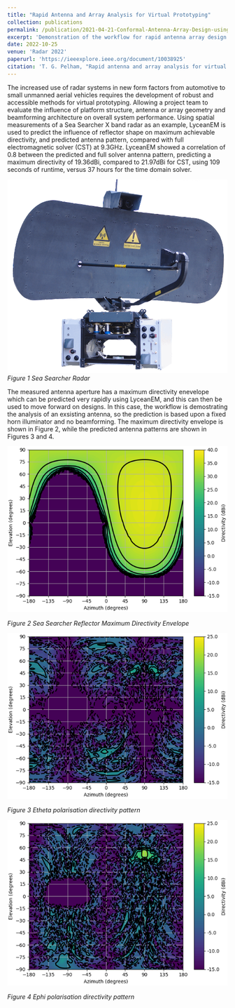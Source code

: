 ```yaml
---
title: "Rapid Antenna and Array Analysis for Virtual Prototyping"
collection: publications
permalink: /publication/2021-04-21-Conformal-Antenna-Array-Design-using-Aperture-Synthesis-and-On-platform-modelling
excerpt: 'Demonstration of the workflow for rapid antenna array design and analysis using LyceanEM'
date: 2022-10-25
venue: 'Radar 2022'
paperurl: 'https://ieeexplore.ieee.org/document/10038925'
citation: 'T. G. Pelham, "Rapid antenna and array analysis for virtual prototyping" International Conference on Radar Systems (RADAR 2022), Hybrid Conference, Edinburgh, UK, 2022, pp. 278-282, doi: 10.1049/icp.2022.2330'
---
```

The increased use of radar systems in new form factors from automotive to small unmanned aerial vehicles requires the development of robust and accessible methods for virtual prototyping. Allowing a project team to evaluate the influence of platform structure, antenna or array geometry and beamforming architecture on overall system performance. Using spatial measurements of a Sea Searcher X band radar as an example, LyceanEM is used to predict the influence of reflector shape on maximum achievable directivity, and predicted antenna pattern, compared with full electromagnetic solver (CST) at 9.3GHz. LyceanEM showed a correlation of 0.8 between the predicted and full solver antenna pattern, predicting a maximum directivity of 19.36dBi, compared to 21.97dBi for CST, using 109 seconds of runtime, versus 37 hours for the time domain solver.

![Sea Searcher Radar](/images/seasearcher.png "Sea Searcher Radar with Rotator and RF Electronics")
*Figure 1 Sea Searcher Radar*

The measured antenna aperture has a maximum directivity enevelope which can be predicted very rapidly using LyceanEM, and this can then be used to move forward on designs. In this case, the workflow is demostrating the analysis of an exsisting antenna, so the prediction is based upon a fixed horn illuminator and no beamforming. The maximum directivity envelope is shown in Figure 2, while the predicted antenna patterns are shown in Figures 3 and 4.

![Maximum Directivity Envelope](/images/directivitymap.png "Maximum directivity envelope for reflector")

*Figure 2 Sea Searcher Reflector Maximum Directivity Envelope*

![Dtheta](/images/predictedDtheta.png "Predicted Etheta antenna directivity")

*Figure 3 Etheta polarisation directivity pattern*

![Dtheta](/images/predictedDphi.png "Predicted Ephi antenna directivity")

*Figure 4 Ephi polarisation directivity pattern*


